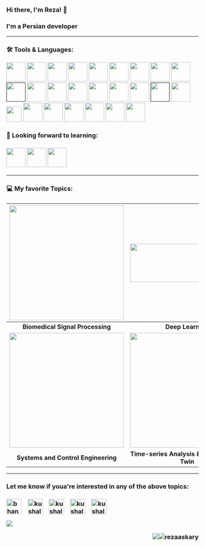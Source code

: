 <h3> Hi there, I'm Reza! 👋 <h3>

 
I'm a **Persian developer** 


 -----------------------------------------------------
 <h3>🛠 Tools & Languages:</h3>

<code><a href="https://www.python.org/" target="_blank"><img height="50" src="https://user-images.githubusercontent.com/44175575/188786451-c46a7918-61c7-46ca-b3ac-deb443264b0b.png"></a></code>
<code><a href="https://www.tensorflow.org/" target="_blank"><img height="50" src="https://user-images.githubusercontent.com/44175575/188788859-cd7c3780-b267-411a-bb99-dc201ab13859.png"></a></code>
<code><a href="https://scipy.org/" target="_blank"><img height="50" src="https://user-images.githubusercontent.com/44175575/188789075-913b3b1d-9a4e-433a-8ff3-f18b5b617aa5.jpeg"></a></code>
<code><a href="https://www.mathworks.com/products/matlab.html" target="_blank"><img height="50" src="https://img.icons8.com/nolan/2x/matlab.png"></a></code>
<code><a href="https://github.com/" target="_blank"><img height="50" src="https://img.icons8.com/ios-glyphs/2x/github-2.png"></a></code>
<code><a href="https://www.r-project.org/" target="_blank"><img height="50" src="https://www.vectorlogo.zone/logos/r-project/r-project-icon.svg"></a></code>
<code><a href="https://go.dominodatalab.com/domino-enterprise-mlops-platform-demo?utm_source=google&utm_medium=paidsearch&utm_campaign=Live%20Demo&utm_content=brand&utm_term=domino%20data%20lab&gclid=Cj0KCQjwguGYBhDRARIsAHgRm4-dmy2wZv-AzmxM5_yviragx7vUvpmsk3pu9DmcLZaL-wrXXyBqBB4aArzOEALw_wcB" target="_blank"><img height="50" src="https://user-images.githubusercontent.com/44175575/188786148-f086ed82-1c8a-43c5-b378-160eff5f15ed.png"></a></code>
<code><a href="https://code.visualstudio.com/" target="_blank"><img height="50" src="https://user-images.githubusercontent.com/44175575/188786627-b716111f-60a2-4e47-bb22-742314c6ba4c.png"></a></code>
<code><a href="https://www.pymc.io/welcome.html" target="_blank"><img height="50" src="https://user-images.githubusercontent.com/44175575/188789288-9217ad05-cc78-4428-87d5-6614af09d6d3.png"></a></code>
<code><a href="" target="_blank"><img height="50" src="https://img.icons8.com/ios-filled/2x/sql.png"></a></code>
<code><a href="https://scikit-learn.org/stable/" target="_blank"><img height="50" src="https://upload.wikimedia.org/wikipedia/commons/0/05/Scikit_learn_logo_small.svg"></a></code>
<code><a href="https://keras.io/" target="_blank"><img height="50" src="https://user-images.githubusercontent.com/44175575/189015798-9b1006d6-3b42-4b67-91eb-633989bbd02c.png"></a></code>
<code><a href="https://git-scm.com/" target="_blank"><img height="50" src="https://user-images.githubusercontent.com/44175575/189019524-da3f55d6-1f4c-4fae-a692-c9c3b9030a8c.png"></a></code>
<code><a href="https://about.gitlab.com/?utm_medium=cpc&utm_source=google&utm_campaign=brand_amer_pr_rsa_br_exact&utm_content=homepage_digital_x-pr_english_&_bt=354092254316&_bk=gitlab&_bm=e&_bn=g&_bg=47379220496&gclid=Cj0KCQjwguGYBhDRARIsAHgRm4--2deCowRbqEBNOV5P8i57zsmT5C_uPO8XUlwG3adEEiVSEoIKg6waAqYCEALw_wcB" target="_blank"><img height="50" src="https://user-images.githubusercontent.com/44175575/189035189-9c2d7491-d31f-4563-a586-8cca5df9b030.jpg"></a></code>
<code><a href="https://www.mysql.com/" target="_blank"><img height="50" src="https://user-images.githubusercontent.com/44175575/188788483-d4b70066-183d-4d7e-aa4d-746c30a78401.png"></a></code>
<code><a href="https://www.jetbrains.com/pycharm/" target="_blank"><img height="50" src="https://user-images.githubusercontent.com/44175575/188792448-938f2d7d-ad4b-4081-988f-4034b8c3860c.png"></a></code>
<code><a href="" target="_blank"><img height="50" src="https://user-images.githubusercontent.com/44175575/189020452-db9e0d88-d756-439a-aaa9-339b4d46ce53.png"></a></code>
<code><a href="https://studio.azureml.net/" target="_blank"><img height="50" src="https://user-images.githubusercontent.com/44175575/189033100-b1264abe-c3c9-47ec-aec6-2ec009ad03fe.png"></a></code>
<code><a href="https://www.python.org/" target="_blank"><img height="40" src="https://user-images.githubusercontent.com/44175575/196049995-7fdfc4b7-2f41-42f7-8eac-ac7e507044cb.png"></a></code>
<code><a href="https://www.python.org/" target="_blank"><img height="50" src="https://user-images.githubusercontent.com/44175575/209475260-3ae539cd-e77b-47ac-80f4-3084fc367fce.png"></a></code>
<code><a href="https://www.javascript.com/" target="_blank"><img height="50" src="https://user-images.githubusercontent.com/44175575/188789758-65e873c2-13ef-4f93-8d14-682d83eaec93.png"></a></code>
<code><a href="https://www.javascript.com/" target="_blank"><img height="50" src="https://user-images.githubusercontent.com/44175575/214942662-17a8fbc6-deb7-4bb7-ad3c-1eb7847e0f13.png"></a></code>
<code><a href="https://www.javascript.com/" target="_blank"><img height="50" src="https://github.com/rezaaskary/rezaaskary/assets/44175575/7a770ec5-d27f-4087-b033-997d52a035bf"></a></code>
<code><a href="https://www.javascript.com/" target="_blank"><img height="50" src="https://github.com/user-attachments/assets/6ae5ceb2-07a9-48e4-bd16-ec94976f9650"></a></code>
<code><a href="https://www.javascript.com/" target="_blank"><img height="50" src="https://github.com/user-attachments/assets/dfd40868-e6be-4a62-b587-0120a06ef05a"></a></code>



<!-- end of my tools-->

 <h3>🌱 Looking forward to learning: <h3>


<code><a href="https://reactjs.org/" target="_blank"><img height="50" src="https://user-images.githubusercontent.com/44175575/188790059-0871cac9-1bc0-4600-9157-2e59c30ce24b.png"></a></code>
<code><a href="https://cloud.google.com/" target="_blank"><img height="50" width="50" src="https://user-images.githubusercontent.com/44175575/189029688-e9f71f58-ef38-4cac-932b-aa06a351852b.png"></a></code>
<code><a href="https://cloud.google.com/" target="_blank"><img height="50" width="50" src="https://user-images.githubusercontent.com/44175575/189025838-81dcbbab-f86e-4955-afc5-e73ba0ba8e05.png"></a></code> 
_______
<!--  this is 6 figures, showing my interests -->
 
 <h3>  💻 My favorite Topics:<h3>
  
|<img src="https://user-images.githubusercontent.com/44175575/188337231-186122cd-f92c-4c45-929b-2e11fb97c022.gif" width="300"/>|<img src="https://user-images.githubusercontent.com/44175575/188337418-7575d9de-7aed-4a42-a7d1-2c2dd8c45a8c.png" height="100" width="300"/>|<img src="https://user-images.githubusercontent.com/44175575/188338016-50be69e6-c95b-4f86-a5c9-da025320da6d.png" height="150" width="300"/>|
|:-:|:-:|:-:|
**Biomedical Signal Processing** |**Deep Learning**|**Wristband Biosignals**|
|<img src="https://user-images.githubusercontent.com/44175575/188770557-3e18f0cc-ca96-4bf6-9e20-e883f8cd65bc.png" width="300"/>| <img src="https://user-images.githubusercontent.com/44175575/188338160-e6c408c3-458d-48a6-b106-40e6100cfe82.png" width="300"/> |<img src="https://user-images.githubusercontent.com/44175575/188338439-9460c106-fed6-4e11-bfca-53644e469d99.png" width="300"/>|
**Systems and Control Engineering**|**Time-series Analysis & Human Digital Twin**|**Machine Learning & Data Science**|

 <!--  the end of 6 figures  -->

------
 
<h3> Let me know if youa're interested in any of the above topics:<h3>
<p align="left">
<a href="https://twitter.com/Mohamma48525561" target="blank"><img align="center" src="https://cdn.jsdelivr.net/npm/simple-icons@3.0.1/icons/twitter.svg" alt="bhanot_kushal" height="40" width="40" /></a> &nbsp;&nbsp;
<a href="https://www.facebook.com/profile.php?id=100061144194537" target="blank"><img align="center" src="https://cdn.jsdelivr.net/npm/simple-icons@3.0.1/icons/facebook.svg" alt="kushal.bhanot.98" height="40" width="40" /></a> &nbsp;&nbsp;
<a href="https://www.linkedin.com/in/mohammad-reza-askari-b61262a4/" target="blank"><img align="center" src="https://user-images.githubusercontent.com/44175575/189038849-582b4a0e-23ef-411b-9839-ba1f6b864766.png" alt="kushal.bhanot.98" height="40" width="40" /></a> &nbsp;&nbsp;
<a href="https://www.researchgate.net/profile/Mohammad-Reza-Askari" target="blank"><img align="center" src="https://user-images.githubusercontent.com/44175575/189039752-dfe60c71-8e3d-4585-aee6-4a63b327848f.png" alt="kushal.bhanot.98" height="40" width="40" /></a> &nbsp;&nbsp;
<a href="https://scholar.google.com/citations?user=njl6K6VfGlAC&hl=en" target="blank"><img align="center" src="https://user-images.githubusercontent.com/44175575/189040317-726a38f1-8af0-46ef-9b9e-07dc8fe41bb6.jpg" alt="kushal.bhanot.98" height="40" width="40" /></a> &nbsp;&nbsp;
</p>
<a align ="right">
<img src="https://github-readme-stats.vercel.app/api?username=rezaaskary&show_icons=true&title_color=00ffff&text_color=33ff33&bg_color=333333&icon_color=ffff4d")</a>
 
<!-- view and follower -->
<img src="https://img.shields.io/badge/dynamic/json?color=brightgreen&label=followers&query=followers&url=https%3A%2F%2Fapi.github.com%2Fusers%2Frezaaskary" /><img src="https://komarev.com/ghpvc/?username=rezaaskary" alt="rezaaskary"/>
 
<!--
**rezaaskary/rezaaskary** is a ✨ _special_ ✨ repository because its `README.md` (this file) appears on your GitHub profile.

Here are some ideas to get you started:

- 🔭 I’m currently working on ...
- 🌱 I’m currently learning ...
- 👯 I’m looking to collaborate on ...
- 🤔 I’m looking for help with ...
- 💬 Ask me about ...
- 📫 How to reach me: ...
- 😄 Pronouns: ...
- ⚡ Fun fact: ...
--> 
